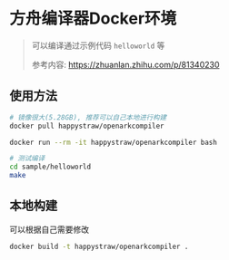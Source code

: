 # 方舟编译器Docker环境

> 可以编译通过示例代码 `helloworld` 等
>
> 参考内容: https://zhuanlan.zhihu.com/p/81340230

## 使用方法

```bash
# 镜像很大(5.28GB), 推荐可以自己本地进行构建
docker pull happystraw/openarkcompiler

docker run --rm -it happystraw/openarkcompiler bash

# 测试编译
cd sample/helloworld
make
```

## 本地构建

可以根据自己需要修改

```bash
docker build -t happystraw/openarkcompiler .
```
